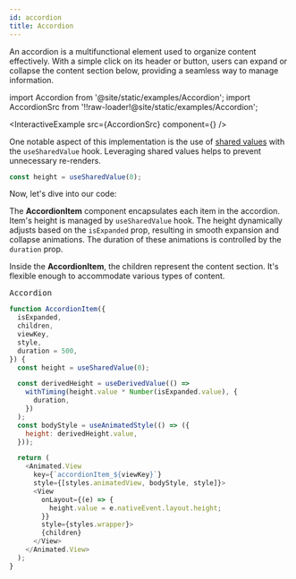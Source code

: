 ```yaml
---
id: accordion
title: Accordion
---
```


An accordion is a multifunctional element used to organize content effectively. With a simple click on its header or button, users can expand or collapse the content section below, providing a seamless way to manage information.

import Accordion from '@site/static/examples/Accordion';
import AccordionSrc from '!!raw-loader!@site/static/examples/Accordion';

<InteractiveExample src={AccordionSrc} component={<Accordion />} />

One notable aspect of this implementation is the use of [shared values](/docs/fundamentals/glossary#shared-value) with the `useSharedValue` hook. Leveraging shared values helps to prevent unnecessary re-renders.

```js
const height = useSharedValue(0);
```

Now, let's dive into our code:

The **AccordionItem** component encapsulates each item in the accordion. Item's height is managed by `useSharedValue` hook. The height dynamically adjusts based on the `isExpanded` prop, resulting in smooth expansion and collapse animations. The duration of these animations is controlled by the `duration` prop.

Inside the **AccordionItem**, the children represent the content section. It's flexible enough to accommodate various types of content.

<samp id="Accordion">Accordion</samp>

```js
function AccordionItem({
  isExpanded,
  children,
  viewKey,
  style,
  duration = 500,
}) {
  const height = useSharedValue(0);

  const derivedHeight = useDerivedValue(() =>
    withTiming(height.value * Number(isExpanded.value), {
      duration,
    })
  );
  const bodyStyle = useAnimatedStyle(() => ({
    height: derivedHeight.value,
  }));

  return (
    <Animated.View
      key={`accordionItem_${viewKey}`}
      style={[styles.animatedView, bodyStyle, style]}>
      <View
        onLayout={(e) => {
          height.value = e.nativeEvent.layout.height;
        }}
        style={styles.wrapper}>
        {children}
      </View>
    </Animated.View>
  );
}
```

